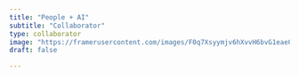 ```yaml
---
title: "People + AI"
subtitle: "Collaborator"
type: collaborator
image: "https://framerusercontent.com/images/F0q7Xsyymjv6hXvvH6bvG1eae0.png"
draft: false

---
```


